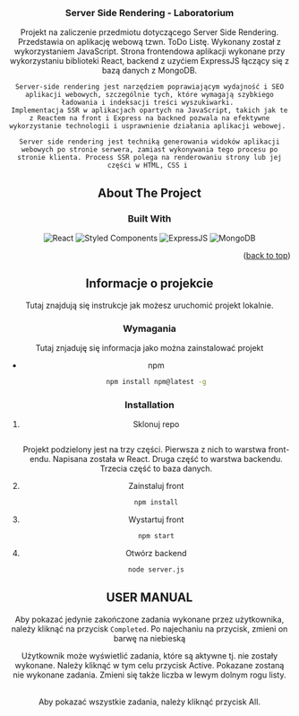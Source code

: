 <a name="readme-top"></a>


<br />
<div align="center">


<h3 align="center">Server Side Rendering - Laboratorium</h3>

  <p align="center">
    Projekt na zaliczenie przedmiotu dotyczącego Server Side Rendering. Przedstawia on aplikację webową tzwn. ToDo Listę. Wykonany został z wykorzystaniem JavaScript. Strona frontendowa aplikacji wykonane przy wykorzystaniu biblioteki React, backend z uzyćiem ExpressJS łączący się z bazą danych z MongoDB.

    Server-side rendering jest narzędziem poprawiającym wydajność i SEO aplikacji webowych, szczególnie tych, które wymagają szybkiego ładowania i indeksacji treści wyszukiwarki. 
    Implementacja SSR w aplikacjach opartych na JavaScript, takich jak te z Reactem na front i Express na backned pozwala na efektywne wykorzystanie technologii i usprawnienie działania aplikacji webowej. 

    Server side rendering jest techniką generowania widoków aplikacji webowych po stronie serwera, zamiast wykonywania tego procesu po stronie klienta. Process SSR polega na renderowaniu strony lub jej części w HTML, CSS i 
 




  </p>


## About The Project

### Built With

![React](https://img.shields.io/badge/React-61DAFB.svg?style=for-the-badge&logo=React&logoColor=black)
![Styled Components](https://img.shields.io/badge/Styled%20Components-DB7093.svg?style=for-the-badge&logo=styled-components&logoColor=white)
![ExpressJS](https://img.shields.io/badge/ExpressJS-000000.svg?style=for-the-badge&logo=express&logoColor=white)
![MongoDB](https://img.shields.io/badge/MongoDB-47A248.svg?style=for-the-badge&logo=mongodb&logoColor=white)


<p align="right">(<a href="#readme-top">back to top</a>)</p>

<!-- GETTING STARTED -->

## Informacje o projekcie

Tutaj znajdują się instrukcje jak możesz uruchomić projekt lokalnie. 

### Wymagania


Tutaj znjaduję się informacja jako można zainstalować projekt
- npm
  ```sh
  npm install npm@latest -g
  ```

### Installation

1. Sklonuj repo
   ```sh
   
   ```
   Projekt podzielony jest na trzy części. Pierwsza z nich to warstwa front-endu. Napisana została w React. Druga część to warstwa backendu. Trzecia część to baza danych.

   
2. Zainstaluj front
   ```sh
   npm install
   ```
   
3. Wystartuj front
   ```sh
   npm start
   ```
4. Otwórz backend
   ```sh
   node server.js
   ```


## USER MANUAL


 Aby pokazać jedynie zakończone zadania wykonane przez użytkownika, należy kliknąć na przycisk `Completed`. Po najechaniu na przycisk, zmieni on barwę na niebieską


  Użytkownik może wyświetlić zadania, które są aktywne tj. nie zostały wykonane. Należy kliknąć w tym celu przycisk Active. Pokazane zostaną nie wykonane zadania. Zmieni się także liczba w lewym dolnym rogu listy. 

  <br />
Aby pokazać wszystkie zadania, należy kliknąć przycisk All. 


